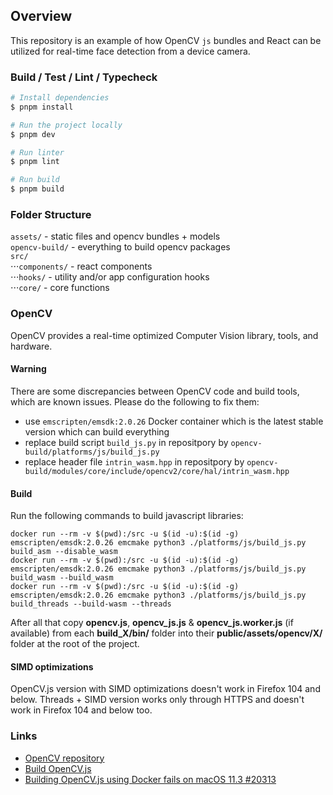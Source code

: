 ## Overview

This repository is an example of how OpenCV `js` bundles and React can be utilized for real-time face detection from a device camera.

### Build / Test / Lint / Typecheck

```bash
# Install dependencies
$ pnpm install

# Run the project locally
$ pnpm dev

# Run linter
$ pnpm lint

# Run build
$ pnpm build
```

### Folder Structure

`assets/` - static files and opencv bundles + models  
`opencv-build/` - everything to build opencv packages  
`src/`  
⋅⋅⋅`components/` - react components  
⋅⋅⋅`hooks/` - utility and/or app configuration hooks  
⋅⋅⋅`core/` - core functions

### OpenCV

OpenCV provides a real-time optimized Computer Vision library, tools, and hardware.

#### Warning

There are some discrepancies between OpenCV code and build tools, which are known issues. Please do the following to fix them:

- use `emscripten/emsdk:2.0.26` Docker container which is the latest stable version which can build everything
- replace build script `build_js.py` in repositpory by `opencv-build/platforms/js/build_js.py`
- replace header file `intrin_wasm.hpp` in repositpory by `opencv-build/modules/core/include/opencv2/core/hal/intrin_wasm.hpp`

#### Build

Run the following commands to build javascript libraries:

```
docker run --rm -v $(pwd):/src -u $(id -u):$(id -g) emscripten/emsdk:2.0.26 emcmake python3 ./platforms/js/build_js.py build_asm --disable_wasm
docker run --rm -v $(pwd):/src -u $(id -u):$(id -g) emscripten/emsdk:2.0.26 emcmake python3 ./platforms/js/build_js.py build_wasm --build_wasm
docker run --rm -v $(pwd):/src -u $(id -u):$(id -g) emscripten/emsdk:2.0.26 emcmake python3 ./platforms/js/build_js.py build_threads --build-wasm --threads
```

After all that copy **opencv.js**, **opencv_js.js** & **opencv_js.worker.js** (if available) from each **build_X/bin/** folder into their **public/assets/opencv/X/** folder at the root of the project.

#### SIMD optimizations

OpenCV.js version with SIMD optimizations doesn't work in Firefox 104 and below. Threads + SIMD version works only through HTTPS and doesn't work in Firefox 104 and below too.

### Links

- [OpenCV repository](https://github.com/opencv/opencv)
- [Build OpenCV.js](https://docs.opencv.org/3.4/d4/da1/tutorial_js_setup.html)
- [Building OpenCV.js using Docker fails on macOS 11.3 #20313](https://github.com/opencv/opencv/issues/20313)
